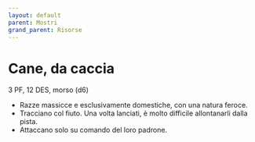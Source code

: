 ```yaml
---
layout: default
parent: Mostri
grand_parent: Risorse
---
```


# Cane, da caccia

3 PF, 12 DES, morso (d6)

- Razze massicce e esclusivamente domestiche, con una natura feroce.
- Tracciano col fiuto. Una volta lanciati, è molto difficile allontanarli dalla pista.
- Attaccano solo su comando del loro padrone.